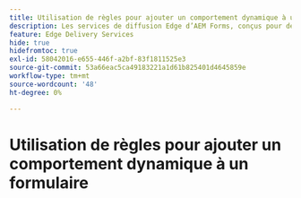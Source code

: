```yaml
---
title: Utilisation de règles pour ajouter un comportement dynamique à un formulaire
description: Les services de diffusion Edge d’AEM Forms, conçus pour des performances élevées, vous permettent d’envisager l’avenir d’une collecte de données rationalisée et de l’engagement des utilisateurs. Utilisation de règles pour ajouter un comportement dynamique à un formulaire
feature: Edge Delivery Services
hide: true
hidefromtoc: true
exl-id: 58042016-e655-446f-a2bf-83f1811525e3
source-git-commit: 53a66eac5ca49183221a1d61b825401d4645859e
workflow-type: tm+mt
source-wordcount: '48'
ht-degree: 0%

---
```


# Utilisation de règles pour ajouter un comportement dynamique à un formulaire
